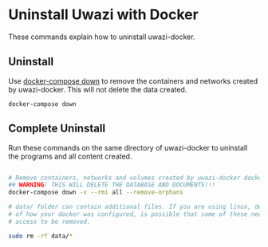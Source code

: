 # Uninstall Uwazi with Docker

These commands explain how to uninstall uwazi-docker.

## Uninstall

Use [docker-compose down](https://docs.docker.com/compose/reference/down/) to
remove the containers and networks created by uwazi-docker. This will not
delete the data created.

`docker-compose down`

## Complete Uninstall

Run these commands on the same directory of uwazi-docker to uninstall the
programs and all content created.

```bash

# Remove containers, networks and volumes created by uwazi-docker docker-compose up
## WARNING! THIS WILL DELETE THE DATABASE AND DOCUMENTS!!!
docker-compose down -v --rmi all --remove-orphans

# data/ folder can contain additional files. If you are using linux, depending
# of how your docker was configured, is possible that some of these need root
# access to be removed.

sudo rm -rf data/*

```